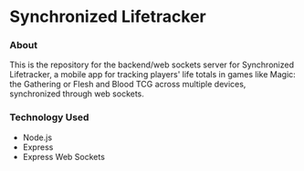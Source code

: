 # Synchronized Lifetracker

### About
This is the repository for the backend/web sockets server for Synchronized Lifetracker, a mobile app for tracking players' life totals in games like Magic: the Gathering or Flesh and Blood TCG across multiple devices, synchronized through web sockets.

### Technology Used
- Node.js
- Express
- Express Web Sockets
